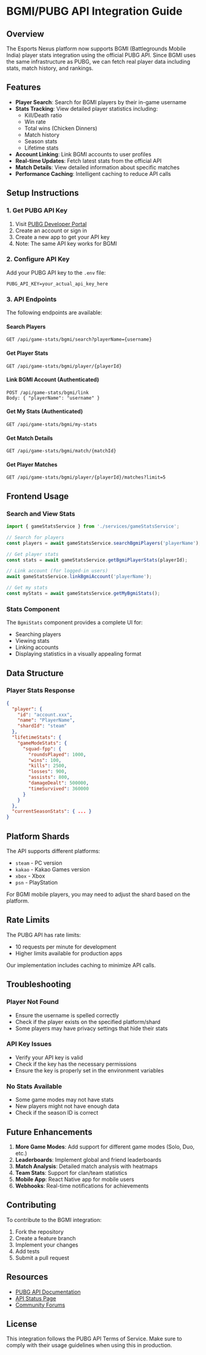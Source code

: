 # BGMI/PUBG API Integration Guide

## Overview

The Esports Nexus platform now supports BGMI (Battlegrounds Mobile India) player stats integration using the official PUBG API. Since BGMI uses the same infrastructure as PUBG, we can fetch real player data including stats, match history, and rankings.

## Features

- **Player Search**: Search for BGMI players by their in-game username
- **Stats Tracking**: View detailed player statistics including:
  - Kill/Death ratio
  - Win rate
  - Total wins (Chicken Dinners)
  - Match history
  - Season stats
  - Lifetime stats
- **Account Linking**: Link BGMI accounts to user profiles
- **Real-time Updates**: Fetch latest stats from the official API
- **Match Details**: View detailed information about specific matches
- **Performance Caching**: Intelligent caching to reduce API calls

## Setup Instructions

### 1. Get PUBG API Key

1. Visit [PUBG Developer Portal](https://developer.pubg.com/)
2. Create an account or sign in
3. Create a new app to get your API key
4. Note: The same API key works for BGMI

### 2. Configure API Key

Add your PUBG API key to the `.env` file:

```env
PUBG_API_KEY=your_actual_api_key_here
```

### 3. API Endpoints

The following endpoints are available:

#### Search Players
```
GET /api/game-stats/bgmi/search?playerName={username}
```

#### Get Player Stats
```
GET /api/game-stats/bgmi/player/{playerId}
```

#### Link BGMI Account (Authenticated)
```
POST /api/game-stats/bgmi/link
Body: { "playerName": "username" }
```

#### Get My Stats (Authenticated)
```
GET /api/game-stats/bgmi/my-stats
```

#### Get Match Details
```
GET /api/game-stats/bgmi/match/{matchId}
```

#### Get Player Matches
```
GET /api/game-stats/bgmi/player/{playerId}/matches?limit=5
```

## Frontend Usage

### Search and View Stats

```typescript
import { gameStatsService } from './services/gameStatsService';

// Search for players
const players = await gameStatsService.searchBgmiPlayers('playerName');

// Get player stats
const stats = await gameStatsService.getBgmiPlayerStats(playerId);

// Link account (for logged-in users)
await gameStatsService.linkBgmiAccount('playerName');

// Get my stats
const myStats = await gameStatsService.getMyBgmiStats();
```

### Stats Component

The `BgmiStats` component provides a complete UI for:
- Searching players
- Viewing stats
- Linking accounts
- Displaying statistics in a visually appealing format

## Data Structure

### Player Stats Response
```json
{
  "player": {
    "id": "account.xxx",
    "name": "PlayerName",
    "shardId": "steam"
  },
  "lifetimeStats": {
    "gameModeStats": {
      "squad-fpp": {
        "roundsPlayed": 1000,
        "wins": 100,
        "kills": 2500,
        "losses": 900,
        "assists": 800,
        "damageDealt": 500000,
        "timeSurvived": 360000
      }
    }
  },
  "currentSeasonStats": { ... }
}
```

## Platform Shards

The API supports different platforms:
- `steam` - PC version
- `kakao` - Kakao Games version
- `xbox` - Xbox
- `psn` - PlayStation

For BGMI mobile players, you may need to adjust the shard based on the platform.

## Rate Limits

The PUBG API has rate limits:
- 10 requests per minute for development
- Higher limits available for production apps

Our implementation includes caching to minimize API calls.

## Troubleshooting

### Player Not Found
- Ensure the username is spelled correctly
- Check if the player exists on the specified platform/shard
- Some players may have privacy settings that hide their stats

### API Key Issues
- Verify your API key is valid
- Check if the key has the necessary permissions
- Ensure the key is properly set in the environment variables

### No Stats Available
- Some game modes may not have stats
- New players might not have enough data
- Check if the season ID is correct

## Future Enhancements

1. **More Game Modes**: Add support for different game modes (Solo, Duo, etc.)
2. **Leaderboards**: Implement global and friend leaderboards
3. **Match Analysis**: Detailed match analysis with heatmaps
4. **Team Stats**: Support for clan/team statistics
5. **Mobile App**: React Native app for mobile users
6. **Webhooks**: Real-time notifications for achievements

## Contributing

To contribute to the BGMI integration:

1. Fork the repository
2. Create a feature branch
3. Implement your changes
4. Add tests
5. Submit a pull request

## Resources

- [PUBG API Documentation](https://documentation.pubg.com/)
- [API Status Page](https://developer.pubg.com/status)
- [Community Forums](https://forums.pubg.com/)

## License

This integration follows the PUBG API Terms of Service. Make sure to comply with their usage guidelines when using this in production.